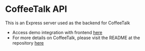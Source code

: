 # CoffeeTalk API

This is an Express server used as the backend for CoffeeTalk
- Access demo integration with frontend [here]()
- For more details on CoffeeTalk, please visit the README at the repository [here](https://github.com/e0026557/TGC-18-Project-2)